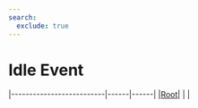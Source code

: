 ```yaml
---
search:
  exclude: true
---
```


<h1 class="heading"><span class="name">Idle Event</span></h1>

|--------------------------|------|------|
|[Root](../objects/root.md)|&nbsp;|&nbsp;|
